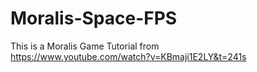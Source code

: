 # Moralis-Space-FPS
This is a Moralis Game Tutorial from
<br/>
https://www.youtube.com/watch?v=KBmaji1E2LY&t=241s
